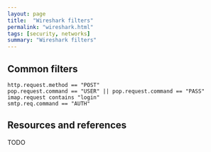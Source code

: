 ```yaml
---
layout: page
title:  "Wireshark filters"
permalink: "wireshark.html"
tags: [security, networks]
summary: "Wireshark filters"
---
```


## Common filters
```
http.request.method == "POST"
pop.request.command == "USER" || pop.request.command == "PASS"
imap.request contains "login"
smtp.req.command == "AUTH"
```

## Resources and references
TODO
